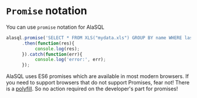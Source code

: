 # `Promise` notation

You can use `promise` notation for AlaSQL

```js
alasql.promise('SELECT * FROM XLS("mydata.xls") GROUP BY name WHERE lastname LIKE "A%" and city = "London"')
      .then(function(res){
           console.log(res);
      }).catch(function(err){
           console.log('error:', err);
      });
```

AlaSQL uses ES6 promises which are available in most modern browsers. If you need to support browsers that do not support Promises, fear not! There is a [polyfill](https://github.com/jakearchibald/es6-promise/blob/master/dist/es6-promise.min.js). So no action required on the developer's part for promises!



